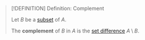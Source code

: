 >[!DEFINITION] Definition: Complement
>
>Let $B$ be a [subset](Subset.md) of $A$.
>
>The **complement** of $B$ in $A$ is the [set difference](Operations%20with%20Sets/Set%20Difference.md) $A \setminus B$.
>